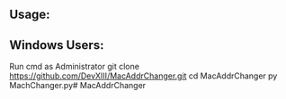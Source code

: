 Usage:
-
Windows Users:
-
Run cmd as Administrator
git clone https://github.com/DevXIII/MacAddrChanger.git
cd MacAddrChanger
py MachChanger.py#   M a c A d d r C h a n g e r  
 